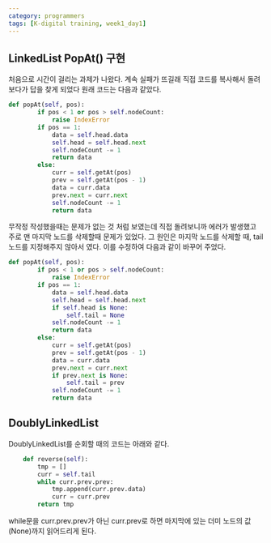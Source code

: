 ```yaml
---
category: programmers
tags: [K-digital training, week1_day1]
---
```


## LinkedList PopAt() 구현

처음으로 시간이 걸리는 과제가 나왔다. 계속 실패가 뜨길래 직접 코드를 복사해서 돌려보다가 답을 찾게 되었다 원래 코드는 다음과 같았다.   

```python
def popAt(self, pos):
        if pos < 1 or pos > self.nodeCount:
            raise IndexError
        if pos == 1:
            data = self.head.data
            self.head = self.head.next
            self.nodeCount -= 1
            return data
        else:
            curr = self.getAt(pos)
            prev = self.getAt(pos - 1)
            data = curr.data
            prev.next = curr.next
            self.nodeCount -= 1
            return data
```

무작정 작성했을때는 문제가 없는 것 처럼 보였는데 직접 돌려보니까 에러가 발생했고 주로 맨 마지막 노드를 삭제할때 문제가 있었다. 그 원인은 마지막 노드를 삭제할 때, tail노드를 지정해주지 않아서 였다. 이를 수정하여 다음과 같이 바꾸어 주었다.   

```python
def popAt(self, pos):
        if pos < 1 or pos > self.nodeCount:
            raise IndexError
        if pos == 1:
            data = self.head.data
            self.head = self.head.next
            if self.head is None:
                self.tail = None
            self.nodeCount -= 1
            return data
        else:
            curr = self.getAt(pos)
            prev = self.getAt(pos - 1)
            data = curr.data
            prev.next = curr.next
            if prev.next is None:
                self.tail = prev
            self.nodeCount -= 1
            return data

```

## DoublyLinkedList

DoublyLinkedList를 순회할 때의 코드는 아래와 같다.
```python
    def reverse(self):
        tmp = []
        curr = self.tail
        while curr.prev.prev:
            tmp.append(curr.prev.data)
            curr = curr.prev
        return tmp
```
while문을 curr.prev.prev가 아닌 curr.prev로 하면 마지막에 있는 더미 노드의 값(None)까지 읽어드리게 된다.   
